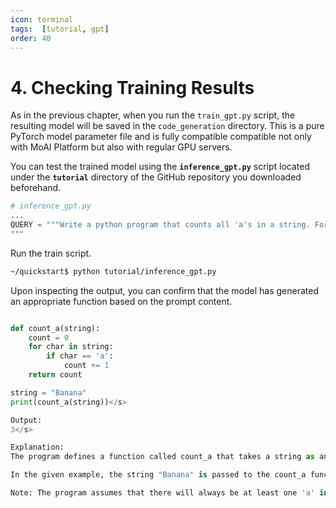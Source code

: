```yaml
---
icon: terminal
tags:  [tutorial, gpt]
order: 40
---
```


# 4. Checking Training Results

As in the previous chapter, when you run the `train_gpt.py` script, the resulting model will be saved in the `code_generation` directory. This is a pure PyTorch model parameter file and is fully compatible compatible not only with MoAI Platform but also with regular GPU servers.

You can test the trained model using the **`inference_gpt.py`** script located under the **`tutorial`** directory of the GitHub repository you downloaded beforehand.

```python
# inference_gpt.py
...
QUERY = """Write a python program that counts all 'a's in a string. For example, if the string "Banana" is given, the program should return 3.
"""
```

Run the train script.

```bash
~/quickstart$ python tutorial/inference_gpt.py
```

Upon inspecting the output, you can confirm that the model has generated an appropriate function based on the prompt content.

```python

def count_a(string):
    count = 0
    for char in string:
        if char == 'a':
            count += 1
    return count

string = "Banana"
print(count_a(string))</s>

Output:
3</s>

Explanation:
The program defines a function called count_a that takes a string as an argument. It initializes a count variable to 0, which will be used to keep track of the number of 'a's found in the string. Then, it iterates through each character in the string using a for loop. If the character is equal to 'a', the count is incremented by 1. Finally, the function returns the count.

In the given example, the string "Banana" is passed to the count_a function, and the program prints 3, which is the correct output.</s>

Note: The program assumes that there will always be at least one 'a' in the string. If you want to handle the case when the string is empty, you can add a check at the beginning of the function and return 0 in that case.</s>
```

